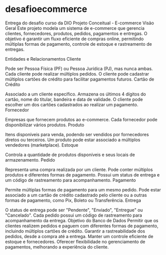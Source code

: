 # desafioecommerce
Entrega do desafio curso da DIO
Projeto Conceitual - E-commerce
Visão Geral
Este projeto modela um sistema de e-commerce que gerencia clientes, fornecedores, produtos, pedidos, pagamentos e entregas. O objetivo é garantir um fluxo eficiente de compras online, permitindo múltiplas formas de pagamento, controle de estoque e rastreamento de entregas.

Entidades e Relacionamentos
Cliente

Pode ser Pessoa Física (PF) ou Pessoa Jurídica (PJ), mas nunca ambas.
Cada cliente pode realizar múltiplos pedidos.
O cliente pode cadastrar múltiplos cartões de crédito para facilitar pagamentos futuros.
Cartão de Crédito

Associado a um cliente específico.
Armazena os últimos 4 dígitos do cartão, nome do titular, bandeira e data de validade.
O cliente pode escolher um dos cartões cadastrados ao realizar um pagamento.
Fornecedor

Empresas que fornecem produtos ao e-commerce.
Cada fornecedor pode disponibilizar vários produtos.
Produto

Itens disponíveis para venda, podendo ser vendidos por fornecedores diretos ou terceiros.
Um produto pode estar associado a múltiplos vendedores (marketplace).
Estoque

Controla a quantidade de produtos disponíveis e seus locais de armazenamento.
Pedido

Representa uma compra realizada por um cliente.
Pode conter múltiplos produtos e diferentes formas de pagamento.
Possui um status de entrega e um código de rastreamento para acompanhamento.
Pagamento

Permite múltiplas formas de pagamento para um mesmo pedido.
Pode estar associado a um cartão de crédito cadastrado pelo cliente ou a outras formas de pagamento, como Pix, Boleto ou Transferência.
Entrega

O status de entrega pode ser "Pendente", "Enviado", "Entregue" ou "Cancelado".
Cada pedido possui um código de rastreamento para acompanhamento da entrega.
Objetivo do Banco de Dados
Permitir que os clientes realizem pedidos e paguem com diferentes formas de pagamento, incluindo múltiplos cartões de crédito.
Garantir a rastreabilidade dos pedidos, desde a compra até a entrega.
Manter um controle eficiente de estoque e fornecedores.
Oferecer flexibilidade no gerenciamento de pagamentos, melhorando a experiência do cliente.

